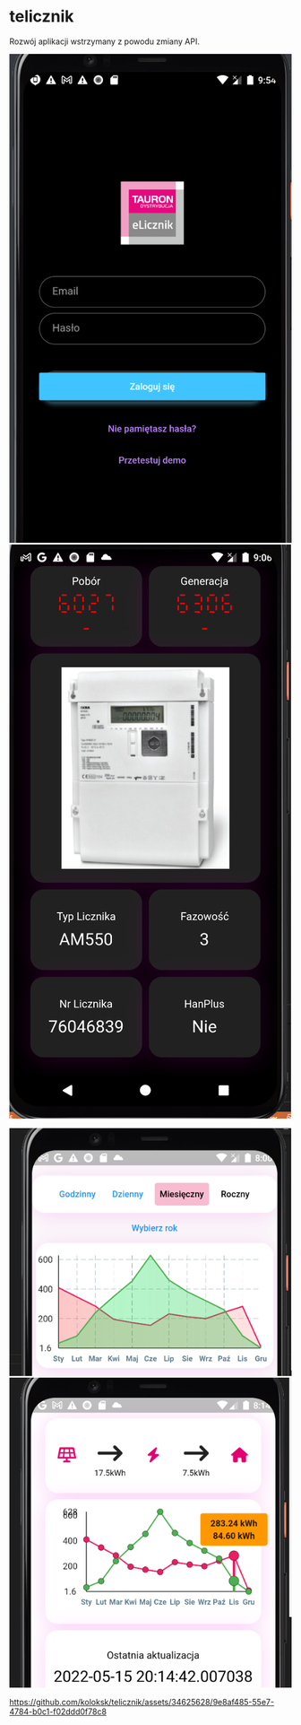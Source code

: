 # telicznik
Rozwój aplikacji wstrzymany z powodu zmiany API.

![](tlicznik1.png)
![](tlicznik2.png)

![](tlicznik3.png)
![](tlicznik4.png)



https://github.com/koloksk/telicznik/assets/34625628/9e8af485-55e7-4784-b0c1-f02ddd0f78c8

